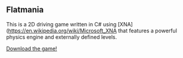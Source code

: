 ## Flatmania

This is a 2D driving game written in C# using [XNA](https://en.wikipedia.org/wiki/Microsoft_XNA that features a powerful physics engine and externally defined levels.

[Download the game!](https://broxp.lima-city.de/bin/flatmania.jpg)
